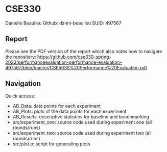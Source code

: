 # CSE330
Danielle Beaulieu
Github: danni-beaulieu
SUID: 497567

## Report ##
Please see the PDF version of the report which also notes how to navigate the repository: https://github.com/cse330-spring-2022/performanceevaluation-performance-evaluation-497567/blob/master/CSE503S%20Performance%20Evaluation.pdf

## Navigation ##
Quick access:
* AB_Data: data points for each experiment
* AB_Plots: plots of the data points for each experiment
* AB_Results: descriptive statistics for baseline and benchmarking
* src/experiment_one: source code used during experiment one (all rounds/runs)
* src/experiment_two: source code used during experiment two (all rounds/runs)
* src/plot.p: script for generating plots